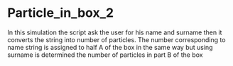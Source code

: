 # Particle_in_box_2
In this simulation the script ask the user for his name and surname then it converts the string into number of particles.
The number corresponding to name string is assigned to half A of the box in the same way but using surname  is determined the number of particles in part B of the box
